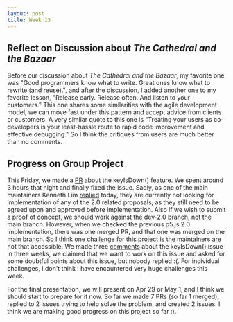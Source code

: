 ```yaml
---
layout: post
title: Week 13
---
```

## Reflect on Discussion about _The Cathedral and the Bazaar_
Before our discussion about _The Cathedral and the Bazaar_, my favorite one was "Good programmers know what to write. Great ones know what to rewrite (and reuse).", and after the discussion, I added another one to my favorite lesson, "Release early. Release often. And listen to your customers." This one shares some similarities with the agile development model, we can move fast under this pattern and accept advice from clients or customers. A very similar quote to this one is "Treating your users as co-developers is your least-hassle route to rapid code improvement and effective debugging." So I think the critiques from users are much better than no comments.

<!--more-->

## Progress on Group Project
This Friday, we made a [PR](https://github.com/processing/p5.js/pull/6983) about the keyIsDown() feature. We spent around 3 hours that night and finally fixed the issue. Sadly, as one of the main maintainers Kenneth Lim [replied](https://github.com/processing/p5.js/pull/6983#issuecomment-2068130941) today, they are currently not looking for implementation of any of the 2.0 related proposals, as they still need to be agreed upon and approved before implementation. Also if we wish to submit a proof of concept, we should work against the dev-2.0 branch, not the main branch. However, when we checked the previous p5.js 2.0 implementation, there was one merged PR, and that one was merged on the main branch. So I think one challenge for this project is the maintainers are not that accessible. We made three [comments](https://github.com/processing/p5.js/issues/6798#issuecomment-2061831344) about the keyIsDown() issue in three weeks, we claimed that we want to work on this issue and asked for some doubtful points about this issue, but nobody replied :(. For individual challenges, I don't think I have encountered very huge challenges this week. 

For the final presentation, we will present on Apr 29 or May 1, and I think we should start to prepare for it now. So far we made 7 PRs (so far 1 merged), replied to 2 issues trying to help solve the problem, and created 2 issues. I think we are making good progress on this project so far :).
